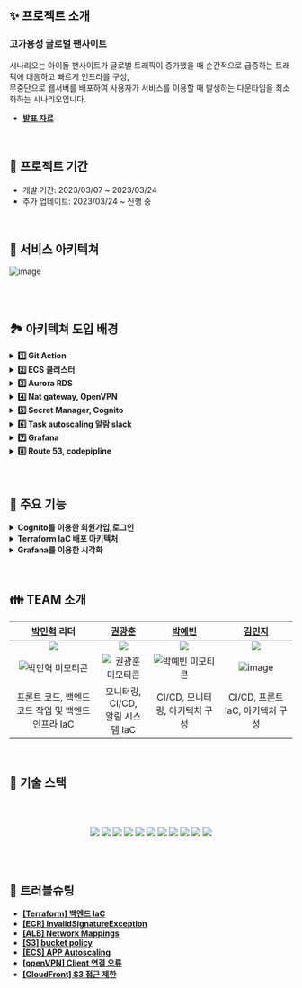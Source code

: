 ## ✨ 프로젝트 소개

### 고가용성 글로벌 팬사이트 <br>

 시나리오는 아이돌 팬사이트가 글로벌 트래픽이 증가했을 때 순간적으로 급증하는 트래픽에 대응하고 빠르게 인프라를 구성, <br>
 무중단으로 웹서버를 배포하여 사용자가 서비스를 이용할 때 발생하는 다운타임을 최소화하는 시나리오입니다.
<br>


- **[발표 자료](https://docs.google.com/presentation/d/13tJ_gnHv7RO3KuGKWGPG14OrM1K35mICUmn3lk0w_ic/edit?usp=sharing)<br>**

<br>

## 📆 프로젝트 기간 <br>

<ul>
  <li>개발 기간: 2023/03/07 ~ 2023/03/24</li>
  <li>추가 업데이트: 2023/03/24 ~ 진행 중</li>
</ul>


<br>

## 📖 서비스 아키텍쳐<br>

![image](https://user-images.githubusercontent.com/87158339/227396620-02a8d8b4-6ffc-4a00-8d0e-5b505998d3ca.png)

<br>
<br>

## 🏞️ 아키텍쳐 도입 배경<br>
<details> 
  <summary><strong>1️⃣ Git Action</strong></summary><br>
  backend CI/CD 구현부로 github action을 이용하였으며 소스 리포지토리에 tag가 푸시되면 트리거됩니다. tag는 시맨틱 버전 규칙에 따라 작성하기로 약속했고 ECR 이미지 이름은 해당 tag의 이름으로 저장됩니다. 저장된 ECR 이미지는 새로운 TaskDefinition 개정을 생성하는데 사용되고 최종적으로 ECS Service가 새 개정을 참조하여 업데이트됩니다.<br>
<br>
</details>

<details> 
  <summary><strong>2️⃣ ECS 클러스터 </strong></summary><br>
  api 서버가 구현되는 환경으로 ecs는 Multi AZ 기능과 auto scaling을 통한 높은 확장성 그리고 다른 컨테이너 오케스트레이션에 비해 간단한 구성과 운영이 가능하기 때문에 저희 서비스에 최적의 도구라고 생각하여 선택하게 되었습니다. 또한 Secret Manager를 통해 DB 엔드포인트에 대한 민감 정보를 암호화하여 저장하고 ECS Taskdefinition에서 평문 Value가 아닌 Value From으로 참조가 가능합니다.<br>
<br>
</details>
<details> 
  <summary><strong>3️⃣ Aurora RDS</strong></summary><br>
  aurora는 스토리지 클러스터를 통한 스토리지 자동확장과 데이터 무결성을 보장하고 읽기 성능을 올렸으며, 쓰기 단순화를 통해 일반 RDS보다 쓰기 성능도 증가하였습니다. 무엇보다 자체적으로 autoscaling policy를 통해 컴퓨트 노드의 자동확장이 가능하고 Multi AZ를 지원하기 때문에 가용성도 확보할 수 있었습니다.<br>
<br>  
</details>
<details> 
  <summary><strong>4️⃣ Nat gateway, OpenVPN</strong></summary><br>
  Nat gateway는 프라이빗 서브넷에 위치한 ECS task 또는 Aurora 인스턴스에서 인터넷으로 향하는 Outbound 트래픽 경로를 열어주기 위해 사용되었고 일반적인 서비스 트래픽 처리에는 사용되지 않으나 DB 엔진 업데이트나 기타 외부와의 통신이 필요할 때 사용됩니다. 초기 NAT Gateway는 고강용성을 위해 Multi AZ로 구성하였으나 많은 비용이 발생했기에 1개 인스턴스로 축소하게 되었습니다. 또한 EC2 인스턴스에는 openVPN Access Sever가 구성이 되고 이는 개발자의 로컬 PC 환경이 VPC 안에 있는 것 처럼 동작하게 해줍니다. 우리 팀은 백엔드 코드 변경 시 Aurora와 연계하여 로컬에서 테스트가 필요했기 때문에 도입하게 되었습니다.<br>
<br>
</details>
<details> 
  <summary><strong>5️⃣ Secret Manager, Cognito</strong></summary><br>
  Secret Manager는 EC2 서버에 웹 콘솔로 접속하고 연결된 세션에 대한 감사에 목적으로 구성하였습니다. 또 다른 장점으로 EC2 서버에 SSH 접속할 때 필요한 포트나 키를 관리할 필요가 없어집니다. Cognito는 애플리케이션에 회원가입, 로그인 하는데 필요한 사용자 데이터베이스로 사용하게 됩니다.<br>
<br>  
</details>
<details> 
  <summary><strong>6️⃣ Task autoscaling 알람 slack</strong></summary><br>
  CloudWatch에서 ECS를 모니터링 하다가 일정한 임계치를 초과하는 CPU 사용률이 감지되면 Alarm을 활성화하고 해당하는 event는 SNS로 보내집니다. SNS로 보내진 메시지는 Lambda 함수를 호출하게 됩니다. Lambda는 Slack 채널에 발생한 event를 필터링하여 전달합니다.<br>
<br>  
</details>
<details> 
  <summary><strong>7️⃣ Grafana</strong></summary><br>
  CloudWatch Metrics과 Logs에 수집된 데이터를 소스로 Managed for Grafana 대시보드를 구성합니다. 대시보드에는 Aurora, ECS, WAF 등 다양한 Metircs과 Logs를 시각화합니다.<br>
<br>
</details>
<details> 
  <summary><strong>8️⃣ Route 53, codepipline</strong></summary><br>
  사용자는 Route53에서 DNS Lookup을 하고 CloudFront에 연결 요청합니다. CloudFront는 Frontend 페이지를 캐싱하고 WAF가 연결되어있어 다양한 webACL 규칙에 의거해 악의적인 패킷이 필터링됩니다. 또한 CloudFront 오리진은 S3 정적 웹사이트 호스팅 기능을 사용하였으며 프론트엔드 코드는 S3에 저장됩니다. AWS의 CodePipeline은 프로젝트 Github 리포지토리를 소스로 트리거됩니다.<br>
<br>  
</details>
<br>
<br>

## 📌 주요 기능

<details> 
  <summary><strong>Cognito를 이용한 회원가입,로그인<br></strong></summary><br>

![회원가입](https://user-images.githubusercontent.com/118946694/227525192-1cd2bd02-63b9-4a05-b3dd-f15a742c4940.gif)
 
 개발의 편의성을 위해 회원가입 및 로그인 인증을 AWS SDK를 이용해 Cognito를 이용해 백엔드에서 로직을 구현했으며 데이터베이스에는 회원가입한 유저의 정보를 저장하지않고 닉네임만을 저장합니다.
 또한 회원가입시 email과 닉네임을 받아서 로그인시 토큰을 발행하여 프론트로 보내게됩니다.
 
 ![crud구현](https://user-images.githubusercontent.com/118946694/227525266-75bf2ae7-4550-40b2-9dc4-147222ffa69d.gif)
 로그인한 회원은 글작성시 AWS SDK Cognito로 API요청을 보내게되면 닉네임이 리턴되며 닉네임을 통해 작성자를 구분하고 글을 수정, 삭제시 토큰을 통해 인증하게됩니다.
 


<br>  
</details>

<details> 
  <summary><strong>Terraform IaC 배포 아키텍처<br></strong></summary><br>

![Image](https://user-images.githubusercontent.com/106081707/227449823-cae7097a-b265-4bc0-8b33-afeea264ab6f.png)

  terraform을 협업하고 state 파일을 관리하기위해 terraform cloud를 사용했으며 각 백엔드 인프라와 프론트엔드 인프라, 테라폼 디렉토리를<br> WorkSpace마다 다르게 지정해주고, GitHub에 푸시하면 셋팅해놓은 변수를 이용해서 Plan을 실행하고,<br> 혹시 모를 충돌을 방지하기 위해 Apply는 수동으로 셋팅했습니다.


![Image](https://user-images.githubusercontent.com/106081707/227465023-d601ce8a-7c4d-47e2-a90c-d4720a31b100.png)
    
  
![Image](https://user-images.githubusercontent.com/106081707/227465713-ace168e6-b64b-4270-a0c8-e9fdfbf92121.png)


![Image](https://user-images.githubusercontent.com/106081707/227466523-7908f864-191f-4fb6-b81a-297a31117f27.png)
  aws 프로바이더를 사용 할 수있도록 aws 인증키를 env타입으로 세팅하고 terraform에서 사용될 민감 변수들은 terraform 타입으로 세팅했습니다.

<br>  
</details>
<details> 
  <summary><strong>Grafana를 이용한 시각화<br></strong></summary><br>

![Image](https://user-images.githubusercontent.com/106081707/227451614-a325a6b2-a34a-4d2a-84af-33d9131cefc6.png)

  모니터링할 대상으로 Aurora 데이터베이스, CloudFront, ALB, ECS 리소스에서 Metrics을 수집하고, ECS, Session Manager, WAF에서 Logs를 수집합니다.

### Metrics
---
#### Aurora에서 Query Throughput, Query Performance, Connections, Resource 사용량, Replica 관련 메트릭을 수집합니다.
![rds_metrics](https://user-images.githubusercontent.com/87158339/227463994-5da00a99-bfc9-4210-96a6-2d8576801b90.png)<br><br>

#### CloudFront에서 Errors와 Caching, 리소스 사용량 메트릭을 수집합니다.
![cloudfront_metrics](https://user-images.githubusercontent.com/87158339/227464269-f694f375-0306-43a4-a931-e275fc7034e1.png)<br><br>

#### ALB에서 Errors와 Latency, 리소스 사용량 메트릭을 수집합니다.
![elb_metrics](https://user-images.githubusercontent.com/87158339/227464428-12bf8a83-4a3d-486c-9cb4-96f5809225ae.png)<br><br>

#### ECS에서 service, 리소스 사용량 메트릭을 수집합니다.
![ecs_metrics](https://user-images.githubusercontent.com/87158339/227465470-a5b6e786-5712-4242-b510-0ac529758041.png)<br><br>

### Logs
---
#### ECS에서 200, 300, 400, 500 번대 응답, 요청 메시지를 수집하고 있습니다.
![ecs_logs](https://user-images.githubusercontent.com/87158339/227465855-4902a2ff-3bad-46b9-8b1b-fffa279a49eb.png)<br><br>

#### Session Manager에서 세션 정보를 수집하고 있습니다.
![sessionmansger_logs](https://user-images.githubusercontent.com/87158339/227465981-9c6aaa06-5a18-4885-9d06-a3ee389b80e8.png)<br><br>

#### WAF에서 국가별 트래픽과 차단 허용된 패킷의 개수, 그리고 차단된 패킷에 적용된 webACL을 확인할 수 있습니다.
![waf_logs](https://user-images.githubusercontent.com/87158339/225793713-4fc4c6b8-e1b6-4c6a-99d2-5c29be391eb3.png)<br><br>

### 수집 데이터
---
|리소스|데이터 유형|지표|
|:----|:--------:|:---|
|ECS|Metrics, Logs&nbsp;&nbsp;&nbsp;&nbsp;&nbsp;&nbsp;&nbsp;&nbsp;|Metrics: Service, Utilization <br>Logs: Response, Request|
|Aurora|Metrics|Query Throughput, Query Performance, Connections, Utilization, Replica&nbsp;&nbsp;&nbsp;&nbsp;&nbsp;&nbsp;&nbsp;&nbsp;&nbsp;&nbsp;&nbsp;&nbsp;&nbsp;&nbsp;&nbsp;&nbsp;&nbsp;&nbsp;&nbsp;&nbsp;&nbsp;&nbsp;&nbsp;&nbsp;&nbsp;&nbsp;&nbsp;&nbsp;&nbsp;&nbsp;&nbsp;&nbsp;&nbsp;|
|CloudFront&nbsp;&nbsp;&nbsp;&nbsp;&nbsp;&nbsp;&nbsp;|Metrics|Errors, Caching|
|ALB|Metrics|Errors, Latency, Utilization|
|Session Manager|Logs|session|
|WAF|Logs|국가별 트래픽, 차단/허용 패킷 개수, 차단된 패킷에 적용된 rule|

<br>  
</details>

<br>
<br>

## 👪 TEAM 소개

|[박민혁](https://github.com/Park-Seaweed) 리더|[권광훈](https://github.com/gangdonguri)|[박예빈](https://github.com/yebinnn)|[김민지](https://github.com/si946bi)|
|:---:|:---:|:---:|:---:|
|<img src="https://img.shields.io/badge/DevOps-000000?style=for-the-badge&logo=&logoColor=white">|<img src="https://img.shields.io/badge/DevOps-000000?style=for-the-badge&logo=&logoColor=white">|<img src="https://img.shields.io/badge/DevOps-000000?style=for-the-badge&logo=&logoColor=white">|<img src="https://img.shields.io/badge/DevOps-000000?style=for-the-badge&logo=&logoColor=white">|
|![박민혁 미모티콘](https://img1.daumcdn.net/thumb/R1280x0/?scode=mtistory2&fname=https%3A%2F%2Fblog.kakaocdn.net%2Fdn%2FzR6lR%2FbtrNjzHoynR%2FI4iKHEHRzPhXzKSm8xWxL0%2Fimg.png)|![권광훈 미모티콘](https://user-images.githubusercontent.com/87158339/227462281-977f1b83-211c-48b3-8f9f-c25a4f87b76b.png)|![박예빈 미모티콘](https://user-images.githubusercontent.com/119267181/227461192-be169932-94cf-40b0-a10b-b12fa7afa4bf.png)|![image](https://user-images.githubusercontent.com/119267181/227476007-c2bec33c-1950-4abf-b6f7-eaa1d218af93.png)|
|프론트 코드, 백엔드 코드 작업 및 백엔드 인프라 IaC |모니터링, CI/CD, <br>알림 시스템 IaC| CI/CD, 모니터링, 아키텍처 구성  |CI/CD, 프론트 IaC, 아키텍처 구성|
<br>

## 🔧 기술 스택

<br>
<br>

<p align="center">
<img src="https://img.shields.io/badge/Terraform-7B42BC?style=for-the-badge&logo=Terraform&logoColor=white"> 
<img src="https://img.shields.io/badge/k6-7D64FF?style=for-the-badge&logo=k6&logoColor=white">
<img src="https://img.shields.io/badge/Grafana-F46800?style=for-the-badge&logo=Grafana&logoColor=white">
<img src="https://img.shields.io/badge/Amazon AWS-232F3E?style=for-the-badge&logo=Amazon AWS&logoColor=white">
<img src="https://img.shields.io/badge/GitHub Actions-2088FF?style=for-the-badge&logo=GitHub Actions&logoColor=white">
<img src="https://img.shields.io/badge/Slack-4A154B?style=for-the-badge&logo=Slack&logoColor=white">
<img src="https://img.shields.io/badge/JavaScript-F7DF1E?style=for-the-badge&logo=JavaScript&logoColor=black">
<img src="https://img.shields.io/badge/React-61DAFB?style=for-the-badge&logo=React&logoColor=black">
<img src="https://img.shields.io/badge/Fastify-000000?style=for-the-badge&logo=Fastify&logoColor=white">
<img src="https://img.shields.io/badge/MySQL-4479A1?style=for-the-badge&logo=MySQL&logoColor=white">
<img src="https://img.shields.io/badge/OpenVPN-EA7E20?style=for-the-badge&logo=OpenVPN&logoColor=white">



 </p>

 <br>
 <br>





## 🚀 트러블슈팅

- **[[Terraform] 백엔드 IaC](https://github.com/cs-devops-bootcamp/devops-03-Final-TeamA/issues/41)<br>**
- **[[ECR] InvalidSignatureException](https://github.com/cs-devops-bootcamp/devops-03-Final-TeamA/discussions/15)<br>**
- **[[ALB] Network Mappings](https://github.com/cs-devops-bootcamp/devops-03-Final-TeamA/discussions/16)<br>**
- **[[S3] bucket policy](https://github.com/cs-devops-bootcamp/devops-03-Final-TeamA/discussions/59)<br>**
- **[[ECS] APP Autoscaling](https://github.com/PerDayOneSpoon/PerDayOneSpoon-BE/wiki/Hikari-pool-time-out)<br>**
- **[[openVPN] Client 연결 오류](https://github.com/cs-devops-bootcamp/devops-03-Final-TeamA/discussions/64)<br>**
- **[[CloudFront] S3 접근 제한](https://github.com/cs-devops-bootcamp/devops-03-Final-TeamA/discussions/66)<br>**
